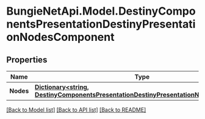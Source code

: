 # BungieNetApi.Model.DestinyComponentsPresentationDestinyPresentationNodesComponent
## Properties

Name | Type | Description | Notes
------------ | ------------- | ------------- | -------------
**Nodes** | [**Dictionary<string, DestinyComponentsPresentationDestinyPresentationNodeComponent>**](DestinyComponentsPresentationDestinyPresentationNodeComponent.md) |  | [optional] 

[[Back to Model list]](../README.md#documentation-for-models) [[Back to API list]](../README.md#documentation-for-api-endpoints) [[Back to README]](../README.md)

